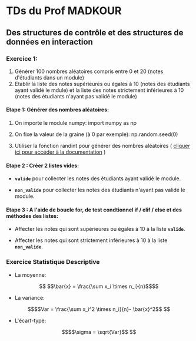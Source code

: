 # TDs du Prof MADKOUR

## Des structures de contrôle et des structures de données en interaction

### Exercice 1:

1. Générer 100 nombres aléatoires compris entre 0 et 20 (notes d'étudiants dans un module)
2. Etablir la liste des notes supérieures ou égales à 10 (notes des étudiants ayant validé le mdule) et la liste des notes strictement inférieures à 10 (notes des étudiants n'ayant pas validé le module)
#### **Etape 1:** Générer des nombres aléatoires:

1. On importe le module numpy: import numpy as np

2. On fixe la valeur de la graine (à 0 par exemple): np.random.seed(0)

3. Utiliser la fonction randint pour générer des nombres aléatoires ( [cliquer ici pour accéder à la documentation](https://numpy.org/doc/stable/reference/random/generated/numpy.random.randint.html#numpy-random-randint/) )

#### **Etape 2 :** Créer 2 listes vides:

+ **`valide`** pour collecter les notes des étudiants ayant validé le module.

+ **`non_valide`** pour collecter les notes des étudiants n'ayant pas validé le module.

#### **Etape 3 :** A l'aide de boucle for, de test condtionnel if / elif / else et des méthodes des listes:

+ Affecter les notes qui sont supérieures ou égales à 10 à la liste **`valide`**.

+ Affecter les notes qui sont strictement inférieures à 10 à la liste **`non_valide`**.

### Exercice Statistique Descriptive

+ La moyenne:

```math

$$\bar{x} = \frac{\sum x_i \times n_i}{n}$$
```

+ La variance:

```math
$$Var = \frac{\sum x_i^2 \times n_i}{n}- \bar{x}^2$$

```

+ L'écart-type:

```math
$$\sigma = \sqrt{Var}$$

```


